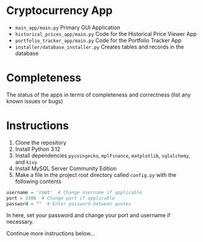 # Cryptocurrency App

- `main_app/main.py` Primary GUI Application
- `historical_prices_app/main.py` Code for the Historical Price Viewer App
- `portfolio_tracker_app/main.py` Code for the Portfolio Tracker App
- `installer/database_installer.py` Creates tables and records in the database

# Completeness

The status of the apps in terms of completeness and correctness (list any known issues or bugs)

# Instructions

[//]: # (Instructions for building and running the apps, including any required dependencies and commands to create the database)

1. Clone the repository
2. Install Python 3.12
3. Install dependencies `pycoingecko`, `mplfinance`, `matplotlib`, `sqlalchemy`, and `kivy`
4. Install MySQL Server Community Edition
5. Make a file in the project root directory called `config.py` with the following contents

```python
username = 'root'  # Change username if applicable
port = 3306  # Change port if applicable
password = ""  # Enter password between quotes
```

In here, set your password and change your port and username if necessary.

Continue more instructions below...
